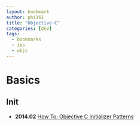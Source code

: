 ```yaml
---
layout: bookmark
author: phi161
title: "Objective-C"
categories: [dev]
tags:
  - bookmarks
  - ios
  - objc
---
```


# Basics

## Init

* **2014.02** [How To: Objective C Initializer Patterns](https://blog.twitter.com/2014/how-to-objective-c-initializer-patterns)
